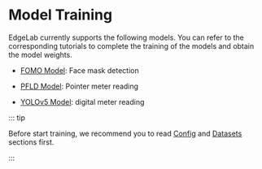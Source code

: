 # Model Training

EdgeLab currently supports the following models. You can refer to the corresponding tutorials to complete the training of the models and obtain the model weights.

- [FOMO Model](./fomo.md): Face mask detection

- [PFLD Model](./pfld.md): Pointer meter reading 

- [YOLOv5 Model](./yolov5.md): digital meter reading

::: tip

Before start training, we recommend you to read [Config](../config.md) and [Datasets](../datasets.md) sections first.

:::
